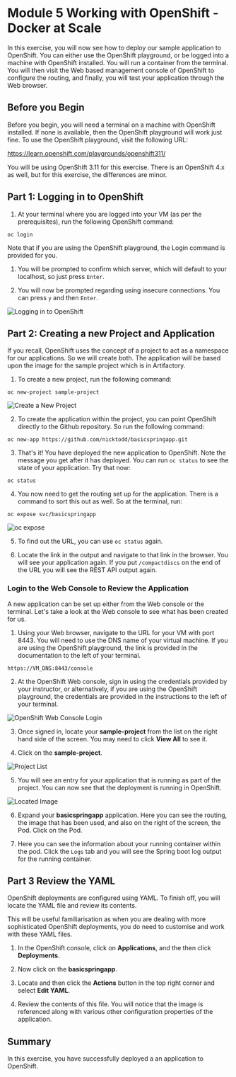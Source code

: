 # Module 5 Working with OpenShift - Docker at Scale
In this exercise, you will now see how to deploy our sample application to OpenShift. You can either use the OpenShift playground, or be logged into a machine with OpenShift installed. You will run a container from the terminal. You will then visit the Web based management console of OpenShift to configure the routing, and finally, you will test your application through the Web browser.

## Before you Begin
Before you begin, you will need a terminal on a machine with OpenShift installed. If none is available, then the OpenShift playground will work just fine. To use the OpenShift playground, visit the following URL:

https://learn.openshift.com/playgrounds/openshift311/

You will be using OpenShift 3.11 for this exercise. There is an OpenShift 4.x as well, but for this exercise, the differences are minor.

## Part 1: Logging in to OpenShift

1. At your terminal where you are logged into your VM (as per the prerequisites), run the following OpenShift command:

```oc login```

Note that if you are using the OpenShift playground, the Login command is provided for you.

1. You will be prompted to confirm which server, which will default to your localhost, so just press `Enter`.

2. You will now be prompted regarding using insecure connections. You can press `y` and then `Enter`.

![Logging in to OpenShift](./img/login-oc-playground.png)


## Part 2: Creating a new Project and Application
If you recall, OpenShift uses the concept of a project to act as a namespace for our applications. So we will create both. The application will be based upon the image for the sample project which is in Artifactory.

1. To create a new project, run the following command:

```oc new-project sample-project```

![Create a New Project](./img/oc-new-project.png)

2. To create the application within the project, you can point OpenShift directly to the Github repository. So run the following command:

```oc new-app https://github.com/nicktodd/basicspringapp.git```

3. That's it! You have deployed the new application to OpenShift. Note the message you get after it has deployed. You can run `oc status` to see the state of your application. Try that now:

```oc status```

4. You now need to get the routing set up for the application. There is a command to sort this out as well. So at the terminal, run:

``` oc expose svc/basicspringapp ```

![oc expose](./img/oc-expose.png)

5. To find out the URL, you can use ```oc status``` again.

6. Locate the link in the output and navigate to that link in the browser. You will see your application again. If you put `/compactdiscs` on the end of the URL you will see the REST API output again.

### Login to the Web Console to Review the Application

A new application can be set up either from the Web console or the terminal. Let's take a look at the Web console to see what has been created for us.

1. Using your Web browser, navigate to the URL for your VM with port 8443. You will need to use the DNS name of your virtual machine. If you are using the OpenShift playground, the link is provided in the documentation to the left of your terminal.
   
```https://VM_DNS:8443/console```


2. At the OpenShift Web console, sign in using the credentials provided by your instructor, or alternatively, if you are using the OpenShift playground, the credentials are provided in the instructions to the left of your terminal.

![OpenShift Web Console Login](./img/openshift_web_login.png)

3. Once signed in, locate your  **sample-project** from the list on the right hand side of the screen. You may need to click **View All** to see it. 

4. Click on the **sample-project**.

![Project List](./img/project-list.png)

5. You will see an entry for your application that is running as part of the project. You can now see that the deployment is running in OpenShift.

![Located Image](./img/openshift-running-app.png)


6. Expand your **basicspringapp** application. Here you can see the routing, the image that has been used, and also on the right of the screen, the Pod. Click on the Pod.

7. Here you can see the information about your running container within the pod. Click the `Logs` tab and you will see the Spring boot log output for the running container.


## Part 3 Review the YAML
OpenShift deployments are configured using YAML. To finish off, you will locate the YAML file and review its contents.

This will be useful familiarisation as when you are dealing with more sophisticated OpenShift deployments, you do need to customise and work with these YAML files.

1. In the OpenShift console, click on **Applications**, and the then click **Deployments**.
   
2. Now click on the **basicspringapp**.

3. Locate and then click the **Actions** button in the top right corner and select **Edit YAML**.

4. Review the contents of this file. You will notice that the image is referenced along with various other configuration properties of the application. 


## Summary

In this exercise, you have successfully deployed a an application to OpenShift. 

